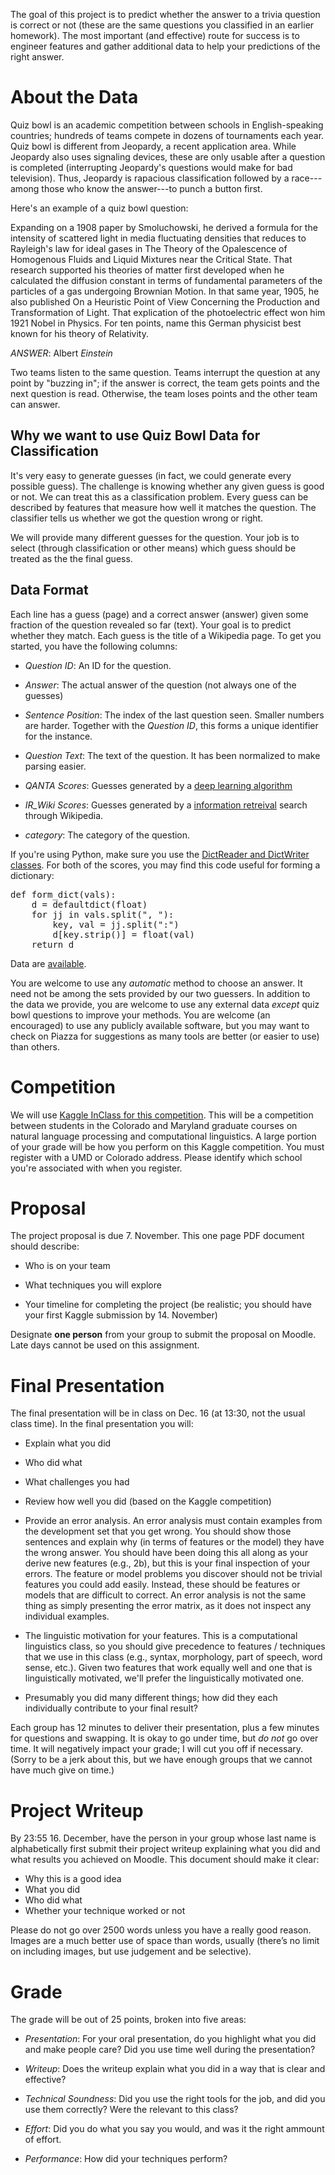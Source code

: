 The goal of this project is to predict whether the answer to a trivia
question is correct or not (these are the same questions you classified in an earlier homework).  The most important (and effective) route for success is to engineer
features and gather additional data to help your predictions of the right answer.

About the Data
==============

Quiz bowl is an academic competition between schools in
English-speaking countries; hundreds of teams compete in dozens of
tournaments each year. Quiz bowl is different from Jeopardy, a recent
application area.  While Jeopardy also uses signaling devices, these
are only usable after a question is completed (interrupting Jeopardy's
questions would make for bad television).  Thus, Jeopardy is rapacious
classification followed by a race---among those who know the
answer---to punch a button first.

Here's an example of a quiz bowl question:

Expanding on a 1908 paper by Smoluchowski, he derived a formula for
the intensity of scattered light in media fluctuating densities that
reduces to Rayleigh's law for ideal gases in The Theory of the
Opalescence of Homogenous Fluids and Liquid Mixtures near the Critical
State.  That research supported his theories of matter first developed
when he calculated the diffusion constant in terms of fundamental
parameters of the particles of a gas undergoing Brownian Motion.  In
that same year, 1905, he also published On a Heuristic Point of View
Concerning the Production and Transformation of Light.  That
explication of the photoelectric effect won him 1921 Nobel in Physics.
For ten points, name this German physicist best known for his theory
of Relativity.

*ANSWER*: Albert _Einstein_

Two teams listen to the same question. Teams interrupt the question at
any point by "buzzing in"; if the answer is correct, the team gets
points and the next question is read.  Otherwise, the team loses
points and the other team can answer.

Why we want to use Quiz Bowl Data for Classification
-----------------------------------------------

It's very easy to generate guesses (in fact, we could generate every
possible guess).  The challenge is knowing whether any given guess is
good or not.  We can treat this as a classification problem.  Every
guess can be described by features that measure how well it matches
the question.  The classifier tells us whether we got the question
wrong or right.

We will provide many different guesses for the question.  Your job is
to select (through classification or other means) which guess should
be treated as the the final guess.

Data Format
--------------------

Each line has a guess (page) and a correct answer (answer) given some
fraction of the question revealed so far (text).  Your goal is to
predict whether they match.  Each guess is the title of a Wikipedia
page.  To get you started, you have the following columns:

* _Question ID_: An ID for the question.

* _Answer_: The actual answer of the question (not always one of the guesses)

* _Sentence Position_: The index of the last question seen.  Smaller
  numbers are harder.  Together with the _Question ID_, this forms a
  unique identifier for the instance.

* _Question Text_: The text of the question.  It has been normalized to
  make parsing easier.

* _QANTA Scores_: Guesses generated by a [deep learning
  algorithm](http://www.cs.colorado.edu/~jbg/docs/2014_emnlp_qb_rnn.pdf)

* _IR_Wiki Scores_: Guesses generated by a [information
  retreival](https://pypi.python.org/pypi/Whoosh/) search through
  Wikipedia.

* _category_: The category of the question.

If you're using Python, make sure you use the [DictReader and
DictWriter classes](https://docs.python.org/2/library/csv.html).  For
both of the scores, you may find this code useful for forming a
dictionary:

<pre>
def form_dict(vals):
    d = defaultdict(float)
    for jj in vals.split(", "):
        key, val = jj.split(":")
        d[key.strip()] = float(val)
    return d
</pre>

Data are [available](https://github.com/ezubaric/cl1-hw/tree/master/project).  

You are welcome to use any *automatic* method to choose an answer.  It
need not be among the sets provided by our two guessers.  In addition to the data we provide, you are
welcome to use any external data *except* quiz bowl questions to improve your
methods.  You are welcome (an encouraged) to use any publicly
available software, but you may want to check on Piazza for
suggestions as many tools are better (or easier to use) than others.

Competition
==================

We will use [Kaggle InClass for this competition](https://inclass.kaggle.com/c/when-to-buzz).  This will be a
competition between students in the Colorado and Maryland graduate
courses on natural language processing and computational linguistics.
A large portion of your grade will be how you perform on this Kaggle
competition.  You must register with a UMD or Colorado address.  Please identify which school you're associated with when you register.

Proposal
==================

The project proposal is due 7. November.  This one page PDF document
should describe:

* Who is on your team

* What techniques you will explore 

* Your timeline for completing the project (be realistic; you should
  have your first Kaggle submission by 14. November)

Designate **one person** from your group to submit the proposal on
Moodle.  Late days cannot be used on this assignment.

Final Presentation
======================

The final presentation will be in class on Dec. 16 (at 13:30, not the
usual class time).  In the final presentation you will:

* Explain what you did

* Who did what

* What challenges you had

* Review how well you did (based on the Kaggle competition)

* Provide an error analysis.  An error analysis must contain examples from the
  development set that you get wrong.  You should show those sentences
  and explain why (in terms of features or the model) they have the
  wrong answer.  You should have been doing this all along as your
  derive new features (e.g., 2b), but this is your final inspection of
  your errors. The feature or model problems you discover should not
  be trivial features you could add easily.  Instead, these should be
  features or models that are difficult to correct.  An error analysis
  is not the same thing as simply presenting the error matrix, as it
  does not inspect any individual examples.

* The linguistic motivation for your features.  This is a
  computational linguistics class, so you should give precedence to
  features / techniques that we use in this class (e.g., syntax,
  morphology, part of speech, word sense, etc.).  Given two features
  that work equally well and one that is linguistically motivated,
  we'll prefer the linguistically motivated one.

* Presumably you did many different things; how did they each
  individually contribute to your final result?

Each group has 12 minutes to deliver their presentation, plus a few minutes for questions and swapping.  It is okay to go under time, but _do not_ go over time.  It will negatively impact your grade; I will cut you off if necessary.  (Sorry to be a jerk about this, but we have enough groups that we cannot have much give on time.)

Project Writeup
======================

By 23:55 16. December, have the person in your group whose last name
is alphabetically first submit their project writeup explaining what
you did and what results you achieved on Moodle.  This document should
make it clear:

* Why this is a good idea
* What you did
* Who did what
* Whether your technique worked or not

Please do not go over 2500 words unless you have a really good reason.
Images are a much better use of space than words, usually (there’s no
limit on including images, but use judgement and be selective).

Grade
======================

The grade will be out of 25 points, broken into five areas:

* _Presentation_: For your oral presentation, do you highlight what
  you did and make people care?  Did you use time well during the
  presentation?

* _Writeup_: Does the writeup explain what you did in a way that is
  clear and effective?

* _Technical Soundness_: Did you use the right tools for the job, and
  did you use them correctly?  Were the relevant to this class?

* _Effort_: Did you do what you say you would, and was it the right
  ammount of effort.

* _Performance_: How did your techniques perform?
